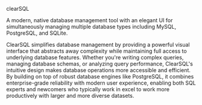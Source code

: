 clearSQL

A modern, native database management tool with an elegant UI for simultaneously managing multiple database types including MySQL, PostgreSQL, and SQLite.

ClearSQL simplifies database management by providing a powerful visual interface that abstracts away complexity while maintaining full access to underlying database features. 
Whether you're writing complex queries, managing database schemas, or analyzing query performance, ClearSQL's intuitive design makes database operations more accessible and efficient. 
By building on top of robust database engines like PostgreSQL, it combines enterprise-grade reliability with modern user experience, enabling both SQL experts and newcomers who typically work in excel to work more productively with larger and more diverse datasets.
